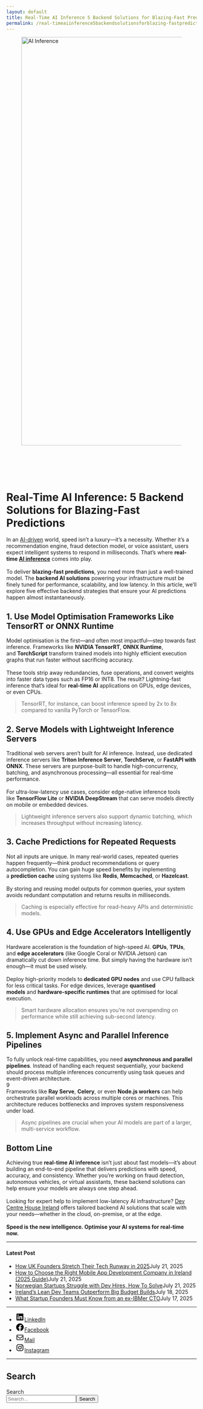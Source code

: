 ```yaml
---
layout: default
title: Real-Time AI Inference 5 Backend Solutions for Blazing-Fast Predictions
permalink: /real-timeaiinference5backendsolutionsforblazing-fastpredictions/
---
```



<div class="wp-block-columns alignwide is-layout-flex wp-container-core-columns-is-layout-8ba3830c wp-block-columns-is-layout-flex" style="margin-top:0;margin-bottom:0;padding-right:0;padding-left:0">
<div class="wp-block-column is-layout-flow wp-block-column-is-layout-flow" style="flex-basis:70%">
<div class="wp-block-group has-global-padding is-layout-constrained wp-block-group-is-layout-constrained"><figure class="alignwide wp-block-post-featured-image" style="padding-bottom:2vh;"><img alt="AI Inference" class="attachment-post-thumbnail size-post-thumbnail wp-post-image" decoding="async" fetchpriority="high" height="1080" sizes="(max-width: 1920px) 100vw, 1920px" src="https://www.devcentrehouse.eu/blogs/wp-content/uploads/2025/04/Real-Time-AI-ML-Mode.jpg" srcset="https://www.devcentrehouse.eu/blogs/wp-content/uploads/2025/04/Real-Time-AI-ML-Mode.jpg 1920w, https://www.devcentrehouse.eu/blogs/wp-content/uploads/2025/04/Real-Time-AI-ML-Mode-300x169.jpg 300w, https://www.devcentrehouse.eu/blogs/wp-content/uploads/2025/04/Real-Time-AI-ML-Mode-1024x576.jpg 1024w, https://www.devcentrehouse.eu/blogs/wp-content/uploads/2025/04/Real-Time-AI-ML-Mode-768x432.jpg 768w, https://www.devcentrehouse.eu/blogs/wp-content/uploads/2025/04/Real-Time-AI-ML-Mode-1536x864.jpg 1536w" style="border-radius:0px;object-fit:cover;" width="1920"/></figure>
<h1 class="alignwide wp-block-post-title has-x-large-font-size">Real-Time AI Inference: 5 Backend Solutions for Blazing-Fast Predictions</h1>
<div aria-hidden="true" class="wp-block-spacer" style="height:var(--wp--preset--spacing--10)"></div>
</div>
<div class="wp-block-group has-global-padding is-layout-constrained wp-block-group-is-layout-constrained"><div class="entry-content alignwide wp-block-post-content has-global-padding is-layout-constrained wp-container-core-post-content-is-layout-a5dd074b wp-block-post-content-is-layout-constrained">
<p>In an <a href="https://www.devcentrehouse.eu/en/services/artificial-intelligence">AI-driven</a> world, speed isn’t a luxury—it’s a necessity. Whether it’s a recommendation engine, fraud detection model, or voice assistant, users expect intelligent systems to respond in milliseconds. That’s where <strong>real-time <a href="https://en.wikipedia.org/wiki/Artificial_intelligence" rel="noreferrer noopener" target="_blank">AI inference</a></strong> comes into play.<br/><br/>To deliver <strong>blazing-fast predictions</strong>, you need more than just a well-trained model. The <strong>backend AI solutions</strong> powering your infrastructure must be finely tuned for performance, scalability, and low latency. In this article, we’ll explore five effective backend strategies that ensure your AI predictions happen almost instantaneously.</p>
<h2 class="wp-block-heading">1. Use Model Optimisation Frameworks Like TensorRT or ONNX Runtime</h2>
<p>Model optimisation is the first—and often most impactful—step towards fast inference. Frameworks like <strong>NVIDIA TensorRT</strong>, <strong>ONNX Runtime</strong>, and <strong>TorchScript</strong> transform trained models into highly efficient execution graphs that run faster without sacrificing accuracy.<br/><br/>These tools strip away redundancies, fuse operations, and convert weights into faster data types such as FP16 or INT8. The result? Lightning-fast inference that’s ideal for <strong>real-time AI</strong> applications on GPUs, edge devices, or even CPUs.</p>
<blockquote class="wp-block-quote is-layout-flow wp-block-quote-is-layout-flow">
<p>TensorRT, for instance, can boost inference speed by 2x to 8x compared to vanilla PyTorch or TensorFlow.</p>
</blockquote>
<h2 class="wp-block-heading">2. Serve Models with Lightweight Inference Servers</h2>
<p>Traditional web servers aren’t built for AI inference. Instead, use dedicated inference servers like <strong>Triton Inference Server</strong>, <strong>TorchServe</strong>, or <strong>FastAPI with ONNX</strong>. These servers are purpose-built to handle high-concurrency, batching, and asynchronous processing—all essential for real-time performance.<br/><br/>For ultra-low-latency use cases, consider edge-native inference tools like <strong>TensorFlow Lite</strong> or <strong>NVIDIA DeepStream</strong> that can serve models directly on mobile or embedded devices.</p>
<blockquote class="wp-block-quote is-layout-flow wp-block-quote-is-layout-flow">
<p>Lightweight inference servers also support dynamic batching, which increases throughput without increasing latency.</p>
</blockquote>
<h2 class="wp-block-heading">3. Cache Predictions for Repeated Requests</h2>
<p>Not all inputs are unique. In many real-world cases, repeated queries happen frequently—think product recommendations or query autocompletion. You can gain huge speed benefits by implementing a <strong>prediction cache</strong> using systems like <strong>Redis</strong>, <strong>Memcached</strong>, or <strong>Hazelcast</strong>.<br/><br/>By storing and reusing model outputs for common queries, your system avoids redundant computation and returns results in milliseconds.</p>
<blockquote class="wp-block-quote is-layout-flow wp-block-quote-is-layout-flow">
<p>Caching is especially effective for read-heavy APIs and deterministic models.</p>
</blockquote>
<h2 class="wp-block-heading">4. Use GPUs and Edge Accelerators Intelligently</h2>
<p>Hardware acceleration is the foundation of high-speed AI. <strong>GPUs</strong>, <strong>TPUs</strong>, and <strong>edge accelerators</strong> (like Google Coral or NVIDIA Jetson) can dramatically cut down inference time. But simply having the hardware isn’t enough—it must be used wisely.<br/><br/>Deploy high-priority models to <strong>dedicated GPU nodes</strong> and use CPU fallback for less critical tasks. For edge devices, leverage <strong>quantised models</strong> and <strong>hardware-specific runtimes</strong> that are optimised for local execution.</p>
<blockquote class="wp-block-quote is-layout-flow wp-block-quote-is-layout-flow">
<p>Smart hardware allocation ensures you’re not overspending on performance while still achieving sub-second latency.</p>
</blockquote>
<h2 class="wp-block-heading">5. Implement Async and Parallel Inference Pipelines</h2>
<p>To fully unlock real-time capabilities, you need <strong>asynchronous and parallel pipelines</strong>. Instead of handling each request sequentially, your backend should process multiple inferences concurrently using task queues and event-driven architecture.<br/>9<br/>Frameworks like <strong>Ray Serve</strong>, <strong>Celery</strong>, or even <strong>Node.js workers</strong> can help orchestrate parallel workloads across multiple cores or machines. This architecture reduces bottlenecks and improves system responsiveness under load.</p>
<blockquote class="wp-block-quote is-layout-flow wp-block-quote-is-layout-flow">
<p>Async pipelines are crucial when your AI models are part of a larger, multi-service workflow.</p>
</blockquote>
<h2 class="wp-block-heading">Bottom Line</h2>
<p>Achieving true <strong>real-time AI inference</strong> isn’t just about fast models—it’s about building an end-to-end pipeline that delivers predictions with speed, accuracy, and consistency. Whether you’re working on fraud detection, autonomous vehicles, or virtual assistants, these backend solutions can help ensure your models are always one step ahead.<br/><br/>Looking for expert help to implement low-latency AI infrastructure? <a href="https://www.devcentrehouse.eu/">Dev Centre House Ireland</a> offers tailored backend AI solutions that scale with your needs—whether in the cloud, on-premise, or at the edge.<br/><br/><strong>Speed is the new intelligence. Optimise your AI systems for real-time now.</strong></p>
<!--— Calendly inline widget begin ---->


<!--— Calendly inline widget end ---->
</div></div>
</div>
<div class="wp-block-column is-layout-flow wp-block-column-is-layout-flow" style="flex-basis:30%"><aside class="wp-block-template-part">
<div class="wp-block-group is-layout-flow wp-container-core-group-is-layout-0ba1ad86 wp-block-group-is-layout-flow" style="padding-right:0;padding-left:0">
<hr class="wp-block-separator has-text-color has-contrast-color has-alpha-channel-opacity has-contrast-background-color has-background is-style-wide"/>
<h4 class="wp-block-heading has-large-font-size"><strong>Latest Post</strong></h4>
<ul class="wp-block-latest-posts__list has-dates wp-block-latest-posts" style="margin-top:0;margin-bottom:0;margin-left:0;margin-right:0;"><li><a class="wp-block-latest-posts__post-title" href="https://www.devcentrehouse.eu/blogs/uk-founders-tech-runway-strategies-2025/">How UK Founders Stretch Their Tech Runway in 2025</a><time class="wp-block-latest-posts__post-date" datetime="2025-07-21T12:16:21+00:00">July 21, 2025</time></li>
<li><a class="wp-block-latest-posts__post-title" href="https://www.devcentrehouse.eu/blogs/how-to-choose-the-right-mobile-app-development-company-in-ireland-2025-guide/">How to Choose the Right Mobile App Development Company in Ireland (2025 Guide)</a><time class="wp-block-latest-posts__post-date" datetime="2025-07-21T12:04:38+00:00">July 21, 2025</time></li>
<li><a class="wp-block-latest-posts__post-title" href="https://www.devcentrehouse.eu/blogs/norwegian-startups-developer-hiring-challenges/">Norwegian Startups Struggle with Dev Hires, How To Solve</a><time class="wp-block-latest-posts__post-date" datetime="2025-07-21T12:02:22+00:00">July 21, 2025</time></li>
<li><a class="wp-block-latest-posts__post-title" href="https://www.devcentrehouse.eu/blogs/irelands-lean-dev-teams-outperform-big-budget-builds/">Ireland’s Lean Dev Teams Outperform Big Budget Builds</a><time class="wp-block-latest-posts__post-date" datetime="2025-07-18T13:10:01+00:00">July 18, 2025</time></li>
<li><a class="wp-block-latest-posts__post-title" href="https://www.devcentrehouse.eu/blogs/what-startup-founders-must-know-from-an-ex-ibmer-cto/">What Startup Founders Must Know from an ex-IBMer CTO</a><time class="wp-block-latest-posts__post-date" datetime="2025-07-17T14:38:33+00:00">July 17, 2025</time></li>
</ul>
<hr class="wp-block-separator has-text-color has-contrast-color has-alpha-channel-opacity has-contrast-background-color has-background is-style-wide"/>
<ul class="wp-block-social-links is-layout-flex wp-block-social-links-is-layout-flex"><li class="wp-social-link wp-social-link-linkedin wp-block-social-link"><a class="wp-block-social-link-anchor" href="https://www.linkedin.com/company/devcentrehouse/"><svg aria-hidden="true" focusable="false" height="24" version="1.1" viewbox="0 0 24 24" width="24" xmlns="http://www.w3.org/2000/svg"><path d="M19.7,3H4.3C3.582,3,3,3.582,3,4.3v15.4C3,20.418,3.582,21,4.3,21h15.4c0.718,0,1.3-0.582,1.3-1.3V4.3 C21,3.582,20.418,3,19.7,3z M8.339,18.338H5.667v-8.59h2.672V18.338z M7.004,8.574c-0.857,0-1.549-0.694-1.549-1.548 c0-0.855,0.691-1.548,1.549-1.548c0.854,0,1.547,0.694,1.547,1.548C8.551,7.881,7.858,8.574,7.004,8.574z M18.339,18.338h-2.669 v-4.177c0-0.996-0.017-2.278-1.387-2.278c-1.389,0-1.601,1.086-1.601,2.206v4.249h-2.667v-8.59h2.559v1.174h0.037 c0.356-0.675,1.227-1.387,2.526-1.387c2.703,0,3.203,1.779,3.203,4.092V18.338z"></path></svg><span class="wp-block-social-link-label screen-reader-text">LinkedIn</span></a></li>
<li class="wp-social-link wp-social-link-facebook wp-block-social-link"><a class="wp-block-social-link-anchor" href="https://www.facebook.com/devcentrehouse"><svg aria-hidden="true" focusable="false" height="24" version="1.1" viewbox="0 0 24 24" width="24" xmlns="http://www.w3.org/2000/svg"><path d="M12 2C6.5 2 2 6.5 2 12c0 5 3.7 9.1 8.4 9.9v-7H7.9V12h2.5V9.8c0-2.5 1.5-3.9 3.8-3.9 1.1 0 2.2.2 2.2.2v2.5h-1.3c-1.2 0-1.6.8-1.6 1.6V12h2.8l-.4 2.9h-2.3v7C18.3 21.1 22 17 22 12c0-5.5-4.5-10-10-10z"></path></svg><span class="wp-block-social-link-label screen-reader-text">Facebook</span></a></li>
<li class="wp-social-link wp-social-link-mail wp-block-social-link"><a class="wp-block-social-link-anchor" href="/cdn-cgi/l/email-protection#8fe7eae3e3e0a9acbfb9bbb4a9acbebfbfb4a9acbebfbeb4f9a9acbfb6b6b4a9acbebfbeb4a9acbebebfb4a9acbebeb9b4a9acbebebbb4eae7e0a9acbebeb8b4a9acbebebab4a9acbebfbeb4a1eafa"><svg aria-hidden="true" focusable="false" height="24" version="1.1" viewbox="0 0 24 24" width="24" xmlns="http://www.w3.org/2000/svg"><path d="M19,5H5c-1.1,0-2,.9-2,2v10c0,1.1.9,2,2,2h14c1.1,0,2-.9,2-2V7c0-1.1-.9-2-2-2zm.5,12c0,.3-.2.5-.5.5H5c-.3,0-.5-.2-.5-.5V9.8l7.5,5.6,7.5-5.6V17zm0-9.1L12,13.6,4.5,7.9V7c0-.3.2-.5.5-.5h14c.3,0,.5.2.5.5v.9z"></path></svg><span class="wp-block-social-link-label screen-reader-text">Mail</span></a></li>
<li class="wp-social-link wp-social-link-instagram wp-block-social-link"><a class="wp-block-social-link-anchor" href="https://www.instagram.com/devcentrehouse/"><svg aria-hidden="true" focusable="false" height="24" version="1.1" viewbox="0 0 24 24" width="24" xmlns="http://www.w3.org/2000/svg"><path d="M12,4.622c2.403,0,2.688,0.009,3.637,0.052c0.877,0.04,1.354,0.187,1.671,0.31c0.42,0.163,0.72,0.358,1.035,0.673 c0.315,0.315,0.51,0.615,0.673,1.035c0.123,0.317,0.27,0.794,0.31,1.671c0.043,0.949,0.052,1.234,0.052,3.637 s-0.009,2.688-0.052,3.637c-0.04,0.877-0.187,1.354-0.31,1.671c-0.163,0.42-0.358,0.72-0.673,1.035 c-0.315,0.315-0.615,0.51-1.035,0.673c-0.317,0.123-0.794,0.27-1.671,0.31c-0.949,0.043-1.233,0.052-3.637,0.052 s-2.688-0.009-3.637-0.052c-0.877-0.04-1.354-0.187-1.671-0.31c-0.42-0.163-0.72-0.358-1.035-0.673 c-0.315-0.315-0.51-0.615-0.673-1.035c-0.123-0.317-0.27-0.794-0.31-1.671C4.631,14.688,4.622,14.403,4.622,12 s0.009-2.688,0.052-3.637c0.04-0.877,0.187-1.354,0.31-1.671c0.163-0.42,0.358-0.72,0.673-1.035 c0.315-0.315,0.615-0.51,1.035-0.673c0.317-0.123,0.794-0.27,1.671-0.31C9.312,4.631,9.597,4.622,12,4.622 M12,3 C9.556,3,9.249,3.01,8.289,3.054C7.331,3.098,6.677,3.25,6.105,3.472C5.513,3.702,5.011,4.01,4.511,4.511 c-0.5,0.5-0.808,1.002-1.038,1.594C3.25,6.677,3.098,7.331,3.054,8.289C3.01,9.249,3,9.556,3,12c0,2.444,0.01,2.751,0.054,3.711 c0.044,0.958,0.196,1.612,0.418,2.185c0.23,0.592,0.538,1.094,1.038,1.594c0.5,0.5,1.002,0.808,1.594,1.038 c0.572,0.222,1.227,0.375,2.185,0.418C9.249,20.99,9.556,21,12,21s2.751-0.01,3.711-0.054c0.958-0.044,1.612-0.196,2.185-0.418 c0.592-0.23,1.094-0.538,1.594-1.038c0.5-0.5,0.808-1.002,1.038-1.594c0.222-0.572,0.375-1.227,0.418-2.185 C20.99,14.751,21,14.444,21,12s-0.01-2.751-0.054-3.711c-0.044-0.958-0.196-1.612-0.418-2.185c-0.23-0.592-0.538-1.094-1.038-1.594 c-0.5-0.5-1.002-0.808-1.594-1.038c-0.572-0.222-1.227-0.375-2.185-0.418C14.751,3.01,14.444,3,12,3L12,3z M12,7.378 c-2.552,0-4.622,2.069-4.622,4.622S9.448,16.622,12,16.622s4.622-2.069,4.622-4.622S14.552,7.378,12,7.378z M12,15 c-1.657,0-3-1.343-3-3s1.343-3,3-3s3,1.343,3,3S13.657,15,12,15z M16.804,6.116c-0.596,0-1.08,0.484-1.08,1.08 s0.484,1.08,1.08,1.08c0.596,0,1.08-0.484,1.08-1.08S17.401,6.116,16.804,6.116z"></path></svg><span class="wp-block-social-link-label screen-reader-text">Instagram</span></a></li></ul>
<hr class="wp-block-separator has-text-color has-contrast-color has-alpha-channel-opacity has-contrast-background-color has-background is-style-wide"/>
<div class="wp-block-group is-vertical is-content-justification-stretch is-layout-flex wp-container-core-group-is-layout-38a18bb4 wp-block-group-is-layout-flex">
<h2 class="wp-block-heading" style="font-size:clamp(1.039rem, 1.039rem + ((1vw - 0.2rem) * 0.935), 1.6rem);">Search</h2>
<form action="https://www.devcentrehouse.eu/blogs/" class="wp-block-search__button-outside wp-block-search__text-button wp-block-search" method="get" role="search"><label class="wp-block-search__label screen-reader-text" for="wp-block-search__input-2">Search</label><div class="wp-block-search__inside-wrapper" style="width: 100%"><input class="wp-block-search__input" id="wp-block-search__input-2" name="s" placeholder="Search..." required="" type="search" value=""/><button aria-label="Search" class="wp-block-search__button wp-element-button" type="submit">Search</button></div></form></div>
<div aria-hidden="true" class="wp-block-spacer" style="height:var(--wp--preset--spacing--10)"></div>
</div>
</aside></div>
</div>
